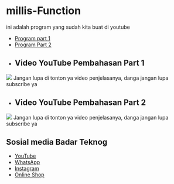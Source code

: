 # millis-Function 
ini adalah program yang sudah kita buat di youtube 
- [Program part 1](https://github.com/BadarTeknog/Arduino-Function/blob/main/millis-function/millis/apa_itu_millis___.ino) 
- [Program Part 2](https://github.com/BadarTeknog/Arduino-Function/blob/main/millis-function/millis2/millis_2.ino) 
- ## Video YouTube Pembahasan Part 1
[![](https://img.youtube.com/vi/FJvyZRN6l0E/0.jpg)](https://youtu.be/FJvyZRN6l0E
)
Jangan lupa di tonton ya video penjelasanya, danga jangan lupa subscribe ya
- ## Video YouTube Pembahasan Part 2
[![](https://img.youtube.com/vi/ESJhUGszfuE/0.jpg)](https://youtu.be/ESJhUGszfuE
)
Jangan lupa di tonton ya video penjelasanya, danga jangan lupa subscribe ya
## Sosial media Badar Teknog

- [YouTube](https://youtube.com/badarteknog)
- [WhatsApp](https://chat.whatsapp.com/I6U3KmrqnQfKv9JLi29ZmO)
- [Instagram](https://instagram.com/badarteknog)
- [Online Shop](https://shopee.co.id/badar_teknog)

